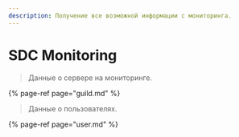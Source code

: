 ```yaml
---
description: Получение все возможной информации с мониторинга.
---
```


# SDC Monitoring

> Данные о сервере на мониторинге.

{% page-ref page="guild.md" %}

> Данные о пользователях.

{% page-ref page="user.md" %}

